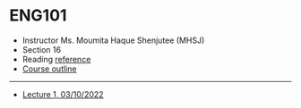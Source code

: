 # ENG101

- Instructor Ms. Moumita Haque Shenjutee (MHSJ)
- Section 16
- Reading [reference](./Compilation%20of%20Materials%20for%20ENG%20101%20by%20the%20Department%20of%20English%2C.pdf)
- [Course outline](./MSB_Updated%20ENG%20101%20Course%20Outline_Summer%202022.pdf)

---

- [Lecture 1, 03/10/2022](./Lectures/Lecture-1.md)
